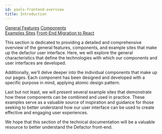 ```yaml
---
id: pools-frontend-overview
title: Introduction
---
```


<div style={{ display: 'flex', flexWrap: 'wrap', color: '#eb9f00', gap: '1rem' }}>
  <div style={{
    flex: '1 1 280px',
    display: 'flex',
    flexDirection: 'column',
    rowGap: '1rem',
    alignItems: 'flex-start',
    textDecoration: 'underline',
  }}>
    <a href="pools-frontend-general-features" className="pagination-nav__label">General Features</a>
    <a href="pools-react-components" className="pagination-nav__label">Components</a>
  </div>

  <div style={{
    flex: '1 1 280px',
    display: 'flex',
    flexDirection: 'column',
    rowGap: '1rem',
    alignItems: 'flex-start',
    textDecoration: 'underline'
  }}>
    <a href="pools-frontend-examples" className="pagination-nav__label">Examples Sites</a>
    <a href="pools-migration-to-react" className="pagination-nav__label">Front-End Migration to React</a>
  </div>
</div>

This section is dedicated to providing a detailed and comprehensive overview of the general features, components, and example sites that make up the defactor user interface.
Here, we will explore the general characteristics that define the technologies with which our components and user interfaces are developed.

Additionally, we'll delve deeper into the individual components that make up our pages. Each component has been designed and developed with a specific purpose in mind, applying atomic design pattern.

Last but not least, we will present several example sites that demonstrate how these components can be combined and used in practice. These examples serve as a valuable source of inspiration and guidance for those seeking to better understand how our user interface can be used to create effective and engaging user experiences.

We hope that this section of the technical documentation will be a valuable resource to better understand the Defactor front-end.
